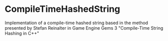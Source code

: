 # CompileTimeHashedString
Implementation of a compile-time hashed string based in the method presented by Stefan Reinalter in Game Engine Gems 3 "Compile-Time String Hashing in C++"
